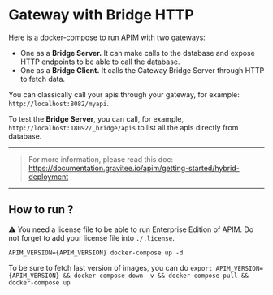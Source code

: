 # Gateway with Bridge HTTP

Here is a docker-compose to run APIM with two gateways:
 - One as a **Bridge Server.** It can make calls to the database and expose HTTP endpoints to be able to call the database.
 - One as a **Bridge Client.** It calls the Gateway Bridge Server through HTTP to fetch data.

You can classically call your apis through your gateway, for example: `http://localhost:8082/myapi`.

To test the **Bridge Server**, you can call, for example, `http://localhost:18092/_bridge/apis` to list all the apis directly from database.

---
> For more information, please read this doc: https://documentation.gravitee.io/apim/getting-started/hybrid-deployment
---

## How to run ?

⚠️ You need a license file to be able to run Enterprise Edition of APIM. Do not forget to add your license file into `./.license`.

`APIM_VERSION={APIM_VERSION} docker-compose up -d ` 

To be sure to fetch last version of images, you can do
`export APIM_VERSION={APIM_VERSION} && docker-compose down -v && docker-compose pull && docker-compose up`